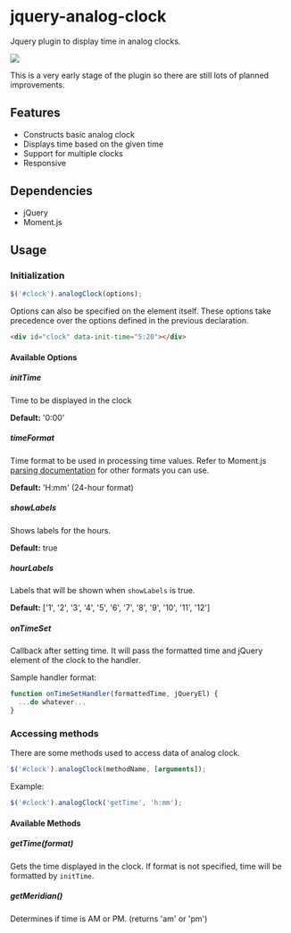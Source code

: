 # jquery-analog-clock

Jquery plugin to display time in analog clocks.

![](http://i.gyazo.com/ed19f082e9814e350395719ea1ee3dc6.png)

This is a very early stage of the plugin so there are still lots of planned improvements.

## Features

- Constructs basic analog clock
- Displays time based on the given time
- Support for multiple clocks
- Responsive

## Dependencies

- jQuery
- Moment.js

## Usage

### Initialization

```javascript
$('#clock').analogClock(options);
```

Options can also be specified on the element itself. These options take precedence over the options defined in the previous declaration.

```html
<div id="clock" data-init-time="5:20"></div>
```

#### Available Options

##### initTime

Time to be displayed in the clock

**Default:** '0:00'

##### timeFormat

Time format to be used in processing time values. Refer to Moment.js [parsing documentation](http://momentjs.com/docs/#/parsing/string-format/) for other formats you can use.

**Default:** 'H:mm' (24-hour format)

##### showLabels

Shows labels for the hours.

**Default:** true

##### hourLabels

Labels that will be shown when `showLabels` is true.

**Default:** ['1', '2', '3', '4', '5', '6', '7', '8', '9', '10', '11', '12']

##### onTimeSet

Callback after setting time. It will pass the formatted time and jQuery element of the clock to the handler.

Sample handler format:

```javascript
function onTimeSetHandler(formattedTime, jQueryEl) {
  ...do whatever...
}
````

### Accessing methods

There are some methods used to access data of analog clock.

```javascript
$('#clock').analogClock(methodName, [arguments]);
```

Example:

```javascript
$('#clock').analogClock('getTime', 'h:mm');
```

#### Available Methods

##### getTime(format)

Gets the time displayed in the clock. If format is not specified, time will be formatted by `initTime`.

##### getMeridian()

Determines if time is AM or PM. (returns 'am' or 'pm')
